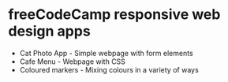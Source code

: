 # freeCodeCamp responsive web design apps
- Cat Photo App - Simple webpage with form elements
- Cafe Menu - Webpage with CSS
- Coloured markers - Mixing colours in a variety of ways
